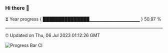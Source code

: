 ### Hi there 👋

⏳ Year progress { ███████████████▁▁▁▁▁▁▁▁▁▁▁▁▁▁▁ } 50.97 %

---

⏰ Updated on Thu, 06 Jul 2023 01:12:26 GMT

![Progress Bar CI](https://github.com/liununu/liununu/workflows/Progress%20Bar%20CI/badge.svg)
